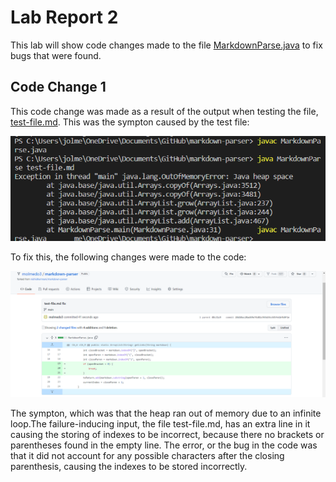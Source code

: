 # Lab Report 2

This lab will show code changes made to the file [MarkdownParse.java](https://github.com/nidhidhamnani/markdown-parser/blob/main/MarkdownParse.java) to fix bugs that were found.

## Code Change 1
This code change was made as a result of the output when testing the file, [test-file.md](). This was the sympton caused by the test file:

![image](lab2Sympton1.png)

To fix this, the following changes were made to the code:

![image](lab2Bug1fix.png)

The sympton, which was that the heap ran out of memory due to an infinite loop.The failure-inducing input, the file test-file.md, has an extra line in it causing the storing of indexes to be incorrect, because there no brackets or parentheses found in the empty line. The error, or the bug in the code was that it did not account for any possible characters after the closing parenthesis, causing the indexes to be stored incorrectly.